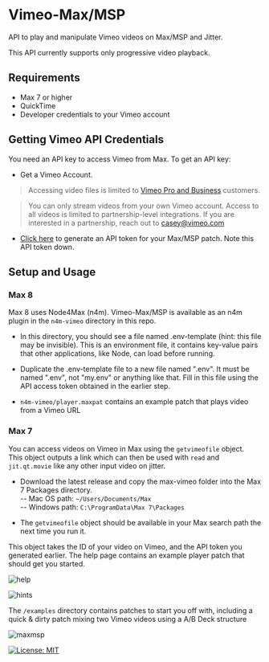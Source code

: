 # Vimeo-Max/MSP
API to play and manipulate Vimeo videos on Max/MSP and Jitter.  
 
This API currently supports only progressive video playback.

## Requirements
- Max 7 or higher
- QuickTime
- Developer credentials to your Vimeo account

## Getting Vimeo API Credentials

You need an API key to access Vimeo from Max. To get an API key: 

- Get a Vimeo Account. 

> Accessing video files is limited to [Vimeo Pro and Business](https://vimeo.com/upgrade) customers. 

> You can only stream videos from your own Vimeo account. Access to all videos is limited to partnership-level integrations. If you are interested in a partnership, reach out to casey@vimeo.com

- [Click here](https://authy.vimeo.com/auth/vimeo/maxmsp) to generate an API token for your Max/MSP patch. Note this API token down.

## Setup and Usage

### Max 8

Max 8 uses Node4Max (n4m). Vimeo-Max/MSP is available as an n4m plugin in the `n4m-vimeo` directory in this repo.

- In this directory, you should see a file named .env-template (hint: this file may be invisible). This is an environment file, it contains key-value pairs that other applications, like Node, can load before running.

- Duplicate the .env-template file to a new file named ".env". It must be named ".env", not "my.env" or anything like that. Fill in this file using the API access token obtained in the earlier step.

- `n4m-vimeo/player.maxpat` contains an example patch that plays video from a Vimeo URL

### Max 7

You can access videos on Vimeo in Max using the `getvimeofile` object.  
This object outputs a link which can then be used with `read` and `jit.qt.movie` like any other input video on jitter. 

- Download the latest release and copy the max-vimeo folder into the Max 7 Packages directory.  
-- Mac OS path: `~/Users/Documents/Max`  
-- Windows path: `C:\ProgramData\Max 7\Packages`  

- The `getvimeofile` object should be available in your Max search path the next time you run it.  

This object takes the ID of your video on Vimeo, and the API token you generated earlier. 
The help page contains an example player patch that should get you started.  

![help](docs/help.gif)

![hints](docs/tooltips.gif)  

The `/examples` directory contains patches to start you off with, including a quick & dirty patch mixing two Vimeo videos using a A/B Deck structure

![maxmsp](docs/maxmsp.gif) 



[![License: MIT](https://img.shields.io/badge/License-MIT-yellow.svg)](https://opensource.org/licenses/MIT)
